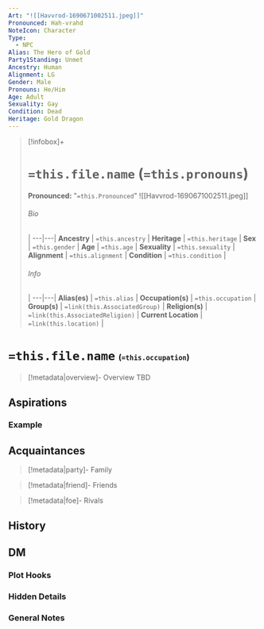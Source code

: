 ```yaml
---
Art: "![[Havvrod-1690671002511.jpeg]]"
Pronounced: Hah-vrahd
NoteIcon: Character
Type:
  - NPC
Alias: The Hero of Gold
Party1Standing: Unmet
Ancestry: Human
Alignment: LG
Gender: Male
Pronouns: He/Him
Age: Adult
Sexuality: Gay
Condition: Dead
Heritage: Gold Dragon
---
```


> [!infobox]+
> # `=this.file.name` (`=this.pronouns`)
> **Pronounced:**  "`=this.Pronounced`"
> ![[Havvrod-1690671002511.jpeg]]
> ###### Bio
>  |
> ---|---|
> **Ancestry** | `=this.ancestry` |
> **Heritage** | `=this.heritage` |
> **Sex** | `=this.gender` |
> **Age** | `=this.age` |
> **Sexuality** | `=this.sexuality` |
> **Alignment** | `=this.alignment` |
> **Condition** | `=this.condition` |
> ###### Info
>  |
> ---|---|
> **Alias(es)** | `=this.alias` |
> **Occupation(s)** | `=this.occupation` |
> **Group(s)** | `=link(this.AssociatedGroup)` |
> **Religion(s)** | `=link(this.AssociatedReligion)` |
> **Current Location** | `=link(this.location)` |

# **`=this.file.name`** <span style="font-size: medium">(`=this.occupation`)</span>
> [!metadata|overview]- Overview 
> TBD

## Aspirations
### Example


## Acquaintances
> [!metadata|party]- Family
> 

> [!metadata|friend]- Friends
> 

> [!metadata|foe]- Rivals
> 


## History


## DM
### Plot Hooks


### Hidden Details


### General Notes

